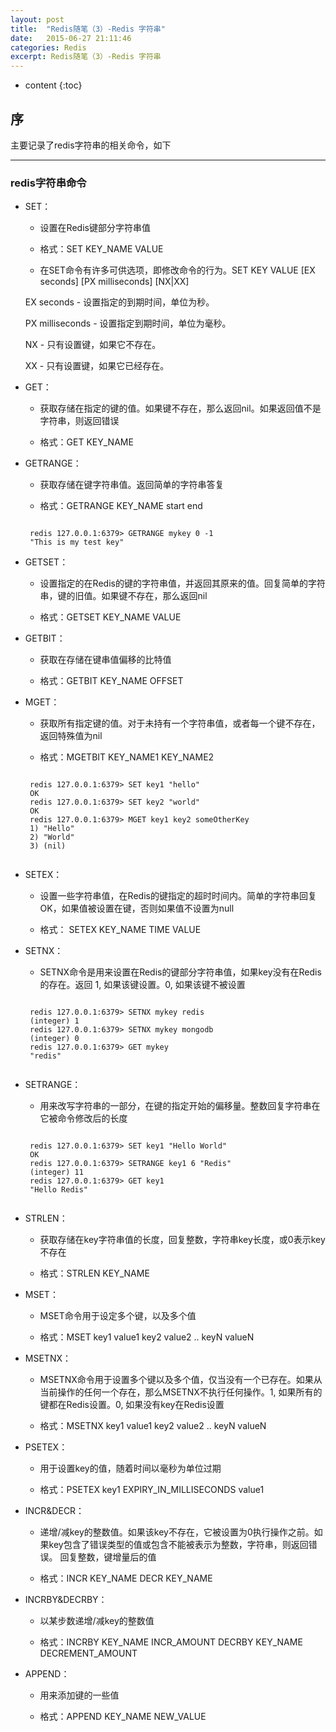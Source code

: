 ```yaml
---
layout: post
title:  "Redis随笔（3）-Redis 字符串"
date:   2015-06-27 21:11:46
categories: Redis
excerpt: Redis随笔（3）-Redis 字符串
---
```


* content
{:toc}


## 序

主要记录了redis字符串的相关命令，如下

---

### redis字符串命令

 * SET：

   * 设置在Redis键部分字符串值

   * 格式：SET KEY_NAME VALUE

   * 在SET命令有许多可供选项，即修改命令的行为。SET KEY VALUE \[EX seconds\] \[PX milliseconds\] \[NX\|XX\]
   
    EX seconds - 设置指定的到期时间，单位为秒。

    PX milliseconds - 设置指定到期时间，单位为毫秒。

    NX - 只有设置键，如果它不存在。

    XX - 只有设置键，如果它已经存在。

 * GET：

   * 获取存储在指定的键的值。如果键不存在，那么返回nil。如果返回值不是字符串，则返回错误

   * 格式：GET KEY_NAME

 * GETRANGE：

   * 获取存储在键字符串值。返回简单的字符串答复

   * 格式：GETRANGE KEY_NAME start end
   <pre><code>
    redis 127.0.0.1:6379> GETRANGE mykey 0 -1
    "This is my test key"
   </code></pre>

 * GETSET：

   * 设置指定的在Redis的键的字符串值，并返回其原来的值。回复简单的字符串，键的旧值。如果键不存在，那么返回nil

   * 格式：GETSET KEY_NAME VALUE

 * GETBIT：

   * 获取在存储在键串值偏移的比特值

   * 格式：GETBIT KEY_NAME OFFSET

 * MGET：

   * 获取所有指定键的值。对于未持有一个字符串值，或者每一个键不存在，返回特殊值为nil

   * 格式：MGETBIT KEY_NAME1 KEY_NAME2
   <pre><code>
    redis 127.0.0.1:6379> SET key1 "hello"
    OK
    redis 127.0.0.1:6379> SET key2 "world"
    OK
    redis 127.0.0.1:6379> MGET key1 key2 someOtherKey
    1) "Hello"
    2) "World"
    3) (nil)
    </code></pre>

 * SETEX：

   * 设置一些字符串值，在Redis的键指定的超时时间内。简单的字符串回复OK，如果值被设置在键，否则如果值不设置为null

   * 格式： SETEX KEY_NAME TIME VALUE

 * SETNX：

   *  SETNX命令是用来设置在Redis的键部分字符串值，如果key没有在Redis的存在。返回 1, 如果该键设置。0, 如果该键不被设置
   <pre><code>
    redis 127.0.0.1:6379> SETNX mykey redis
    (integer) 1
    redis 127.0.0.1:6379> SETNX mykey mongodb
    (integer) 0
    redis 127.0.0.1:6379> GET mykey
    "redis"
    </code></pre>

 * SETRANGE：

   * 用来改写字符串的一部分，在键的指定开始的偏移量。整数回复字符串在它被命令修改后的长度
    <pre><code>
    redis 127.0.0.1:6379> SET key1 "Hello World"
    OK
    redis 127.0.0.1:6379> SETRANGE key1 6 "Redis"
    (integer) 11
    redis 127.0.0.1:6379> GET key1
    "Hello Redis"
    </code></pre>

 * STRLEN：

   * 获取存储在key字符串值的长度，回复整数，字符串key长度，或0表示key不存在

   * 格式：STRLEN KEY_NAME

 * MSET：

   * MSET命令用于设定多个键，以及多个值

   * 格式：MSET key1 value1 key2 value2 .. keyN valueN

 * MSETNX：

   * MSETNX命令用于设置多个键以及多个值，仅当没有一个已存在。如果从当前操作的任何一个存在，那么MSETNX不执行任何操作。1, 如果所有的键都在Redis设置。0, 如果没有key在Redis设置

   * 格式：MSETNX key1 value1 key2 value2 .. keyN valueN

 * PSETEX：

   * 用于设置key的值，随着时间以毫秒为单位过期

   * 格式：PSETEX key1 EXPIRY_IN_MILLISECONDS value1

 * INCR&DECR：

   * 递增/减key的整数值。如果该key不存在，它被设置为0执行操作之前。如果key包含了错误类型的值或包含不能被表示为整数，字符串，则返回错误。 回复整数，键增量后的值

   * 格式：INCR KEY_NAME     DECR KEY_NAME

 * INCRBY&DECRBY：

   * 以某步数递增/减key的整数值

   * 格式：INCRBY KEY_NAME INCR_AMOUNT     DECRBY KEY_NAME DECREMENT_AMOUNT

 * APPEND：

   *  用来添加键的一些值

   * 格式：APPEND KEY_NAME NEW_VALUE